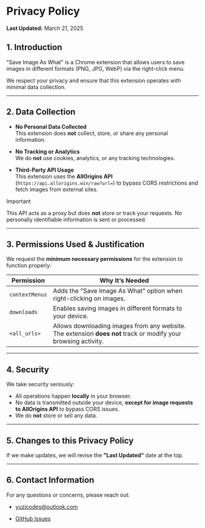 # Privacy Policy

**Last Updated:** March 21, 2025

## 1. Introduction  
"Save Image As What" is a Chrome extension that allows users to save images in different formats (PNG, JPG, WebP) via the right-click menu.  

We respect your privacy and ensure that this extension operates with minimal data collection.  

---

## 2. Data Collection  

- **No Personal Data Collected**  
This extension does **not** collect, store, or share any personal information.  

- **No Tracking or Analytics**  
We do **not** use cookies, analytics, or any tracking technologies.  

- **Third-Party API Usage**  
This extension uses the **AllOrigins API** (`https://api.allorigins.win/raw?url=`) to bypass CORS restrictions and fetch images from external sites.  

> [!IMPORTANT]
> This API acts as a proxy but does **not** store or track your requests.
> No personally identifiable information is sent or processed.  

---

## 3. Permissions Used & Justification  

We request the **minimum necessary permissions** for the extension to function properly:  

| Permission      | Why It’s Needed |
|---------------|------------------------------------------------|
| `contextMenus` | Adds the "Save Image As What" option when right-clicking on images. |
| `downloads` | Enables saving images in different formats to your device. |
| `<all_urls>` | Allows downloading images from any website. The extension **does not** track or modify your browsing activity. |

---

## 4. Security  

We take security seriously:  
- All operations happen **locally** in your browser.  
- No data is transmitted outside your device, **except for image requests to AllOrigins API** to bypass CORS issues.  
- We do **not** store or sell any data.  

---

## 5. Changes to this Privacy Policy  

If we make updates, we will revise the **"Last Updated"** date at the top.  

---

## 6. Contact Information  

For any questions or concerns, please reach out:  

- yuzicodes@outlook.com

- [GitHub Issues](https://github.com/yuzicodes/Save-Image-As-What/issues)  

